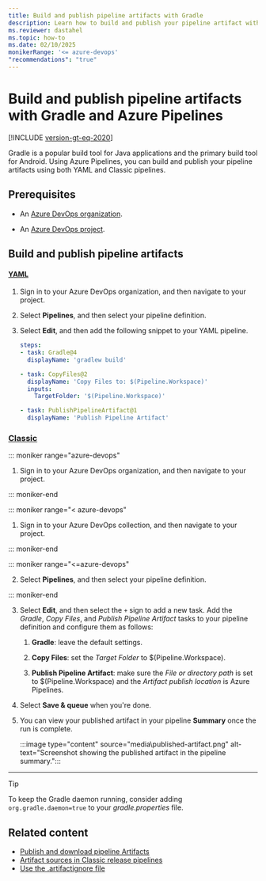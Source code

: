 ```yaml
---
title: Build and publish pipeline artifacts with Gradle
description: Learn how to build and publish your pipeline artifact with Gradle and Azure Pipelines.
ms.reviewer: dastahel
ms.topic: how-to
ms.date: 02/10/2025
monikerRange: '<= azure-devops'
"recommendations": "true"
---
```


# Build and publish pipeline artifacts with Gradle and Azure Pipelines

[!INCLUDE [version-gt-eq-2020](../../includes/version-gt-eq-2020.md)]

Gradle is a popular build tool for Java applications and the primary build tool for Android. Using Azure Pipelines, you can build and publish your pipeline artifacts using both YAML and Classic pipelines.

## Prerequisites

- An [Azure DevOps organization](../../organizations/accounts/create-organization.md).

- An [Azure DevOps project](../../organizations/projects/create-project.md#create-a-project).

## Build and publish pipeline artifacts

#### [YAML](#tab/yaml/)

1. Sign in to your Azure DevOps organization, and then navigate to your project.

1. Select **Pipelines**, and then select your pipeline definition.

1. Select **Edit**, and then add the following snippet to your YAML pipeline.

    ```yaml
    steps:
    - task: Gradle@4
      displayName: 'gradlew build'
    
    - task: CopyFiles@2
      displayName: 'Copy Files to: $(Pipeline.Workspace)'
      inputs:
        TargetFolder: '$(Pipeline.Workspace)'
    
    - task: PublishPipelineArtifact@1
      displayName: 'Publish Pipeline Artifact'
    ```

### [Classic](#tab/classic/)

::: moniker range="azure-devops"

1. Sign in to your Azure DevOps organization, and then navigate to your project.

::: moniker-end

::: moniker range="< azure-devops"

1. Sign in to your Azure DevOps collection, and then navigate to your project.

::: moniker-end

::: moniker range="<=azure-devops"

2. Select **Pipelines**, and then select your pipeline definition. 

::: moniker-end

3. Select **Edit**, and then select the `+` sign to add a new task. Add the *Gradle*, *Copy Files*, and *Publish Pipeline Artifact* tasks to your pipeline definition and configure them as follows:

    1. **Gradle**: leave the default settings.
    
    1. **Copy Files**: set the *Target Folder* to $(Pipeline.Workspace).

    1. **Publish Pipeline Artifact**: make sure the *File or directory path* is set to $(Pipeline.Workspace) and the *Artifact publish location* is Azure Pipelines.

4. Select **Save & queue** when you're done.

5. You can view your published artifact in your pipeline **Summary** once the run is complete.

    :::image type="content" source="media\published-artifact.png" alt-text="Screenshot showing the published artifact in the pipeline summary.":::

---

> [!TIP]
> To keep the Gradle daemon running, consider adding `org.gradle.daemon=true` to your *gradle.properties* file.

## Related content

- [Publish and download pipeline Artifacts](./pipeline-artifacts.md)
- [Artifact sources in Classic release pipelines](../release/artifacts.md)
- [Use the .artifactignore file](../../artifacts/reference/artifactignore.md)
